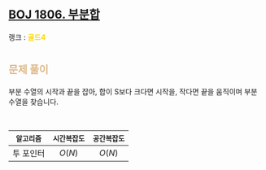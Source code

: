 # <span style="font-size:17pt; font-weight:bold">[BOJ 1806. 부분합](https://www.acmicpc.net/problem/1806)</span>
랭크 : <span style="color:gold">__골드4__</span>
<br>

# <span style="font-size:15pt;color:BurlyWood">문제 풀이</span>

부분 수열의 시작과 끝을 잡아, 합이 S보다 크다면 시작을, 작다면 끝을 움직이며 부분 수열을 찾습니다.

<br>

|`알고리즘`|`시간복잡도`|`공간복잡도`|
|:---:|:---:|:---:|
| 투 포인터 | $O(N)$| $O(N)$ |

<br><br>
